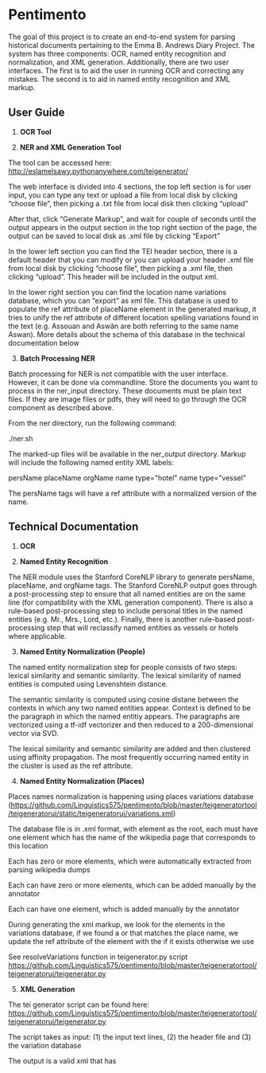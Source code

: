 # Pentimento

The goal of this project is to create an end-to-end system for parsing historical documents pertaining to the Emma B. Andrews Diary Project. The system has three components: OCR, named entity recognition and normalization, and XML generation. Additionally, there are two user interfaces. The first is to aid the user in running OCR and correcting any mistakes. The second is to aid in named entity recognition and XML markup.

## User Guide

1. **OCR Tool**


2. **NER and XML Generation Tool**

The tool can be accessed here: http://eslamelsawy.pythonanywhere.com/teigenerator/

The web interface is divided into 4 sections, the top left section is for user input, you can type any text or upload a file from local disk by clicking “choose file”, then picking a .txt file from local disk then clicking “upload”

After that, click “Generate Markup”, and wait for couple of seconds until the output appears in the output section in the top right section of the page, the output can be saved to local disk as .xml file by clicking “Export”

In the lower left section you can find the TEI header section, there is a default header that you can modify or you can upload your header .xml file from local disk by clicking “choose file”, then picking a .xml file, then clicking “upload”. This header will be included in the output xml.

In the lower right section you can find the location name variations database, which you can “export” as xml file. This database is used to populate the ref attribute of placeName element in the generated markup, it tries to unify the ref attribute of different location spelling variations found in the text (e.g. Assouan and Aswân are both referring to the same name Aswan). More details about the schema of this database in the technical documentation below


3. **Batch Processing NER**

Batch processing for NER is not compatible with the user interface. However, it can be done via commandline. Store the documents you want to process in the ner_input directory. These documents must be plain text files. If they are image files or pdfs, they will need to go through the OCR component as described above.

From the ner directory, run the following command:

./ner.sh

The marked-up files will be available in the ner_output directory. Markup will include the following named entity XML labels:

persName
placeName
orgName
name type="hotel"
name type="vessel"

The persName tags will have a ref attribute with a normalized version of the name.

## Technical Documentation

1. **OCR**


2. **Named Entity Recognition**

The NER module uses the Stanford CoreNLP library to generate persName, placeName, and orgName tags. The Stanford CoreNLP output goes through a post-processing step to ensure that all named entities are on the same line (for compatibility with the XML generation component). There is also a rule-based post-processing step to include personal titles in the named entities (e.g. Mr., Mrs., Lord, etc.). Finally, there is another rule-based post-processing step that will reclassify named entities as vessels or hotels where applicable. 

3. **Named Entity Normalization (People)**

The named entity normalization step for people consists of two steps: lexical similarity and semantic similarity. The lexical similarity of named entities is computed using Levenshtein distance. 

The semantic similarity is computed using cosine distane between the contexts in which any two named entities appear. Context is defined to be the paragraph in which the named entitiy appears. The paragraphs are vectorized using a tf-idf vectorizer and then reduced to a 200-dimensional vector via SVD. 

The lexical similarity and semantic similarity are added and then clustered using affinity propagation. The most frequently occurring named entity in the cluster is used as the ref attribute.

4. **Named Entity Normalization (Places)**

Places names normalization is happening using places variations database (https://github.com/Linguistics575/pentimento/blob/master/teigeneratortool/teigeneratorui/static/teigeneratorui/variations.xml)

The database file is in .xml format, with <variations> element as the root, each <location> must have one <wiki-page> element which has the name of the wikipedia page that corresponds to this location

Each <location> has zero or more <wiki-variation> elements, which were automatically extracted from parsing wikipedia dumps

Each <location> can have zero or more <manual-variation> elements, which can be added manually by the annotator

Each <location> can have one <modern-name> element, which is added manually by the annotator

During generating the xml markup, we look for the <placeName> elements in the variations database, if we found a <wiki-variation> or <manual-variation> that matches the place name, we update the ref attribute of the <placeName> element with the <modern-name> if it exists otherwise we use <wiki-page>

See resolveVariations function in teigenerator.py script https://github.com/Linguistics575/pentimento/blob/master/teigeneratortool/teigeneratorui/teigenerator.py


5. **XML Generation**

The tei generator script can be found here: https://github.com/Linguistics575/pentimento/blob/master/teigeneratortool/teigeneratorui/teigenerator.py

The script takes as input: (1) the input text lines, (2) the header file and (3) the variation database

The output is a valid xml that has <teiHeader> <div> <p> <title> <date> <placeName> <orgName> <persName> elements

We are using dateutil library for parsing dates https://github.com/Linguistics575/pentimento/tree/master/teigeneratortool/teigeneratorui/dateutil

